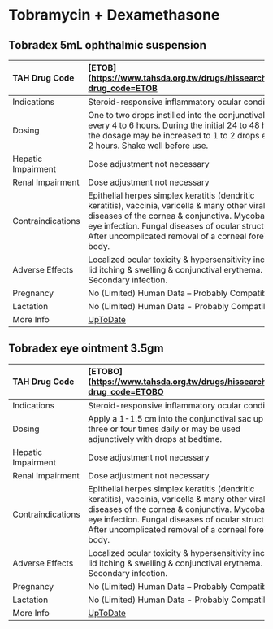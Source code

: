# Tobramycin + Dexamethasone

## Tobradex 5mL ophthalmic suspension

| TAH Drug Code      | [ETOB](https://www.tahsda.org.tw/drugs/hissearch.php?drug_code=ETOB                                                                                                                                                                                               |
|:-------------------|:------------------------------------------------------------------------------------------------------------------------------------------------------------------------------------------------------------------------------------------------------------------|
| Indications        | Steroid-responsive inflammatory ocular conditions.                                                                                                                                                                                                                |
| Dosing             | One to two drops instilled into the conjunctival sac every 4 to 6 hours. During the initial 24 to 48 hours, the dosage may be increased to 1 to 2 drops every 2 hours. Shake well before use.                                                                     |
| Hepatic Impairment | Dose adjustment not necessary                                                                                                                                                                                                                                     |
| Renal Impairment   | Dose adjustment not necessary                                                                                                                                                                                                                                     |
| Contraindications  | Epithelial herpes simplex keratitis (dendritic keratitis), vaccinia, varicella & many other viral diseases of the cornea & conjunctiva. Mycobacterial eye infection. Fungal diseases of ocular structures. After uncomplicated removal of a corneal foreign body. |
| Adverse Effects    | Localized ocular toxicity & hypersensitivity including lid itching & swelling & conjunctival erythema. Secondary infection.                                                                                                                                       |
| Pregnancy          | No (Limited) Human Data – Probably Compatible                                                                                                                                                                                                                     |
| Lactation          | No (Limited) Human Data - Probably Compatible                                                                                                                                                                                                                     |
| More Info          | [UpToDate](https://www.uptodate.com/contents/tobramycin-and-dexamethasone-drug-information)                                                                                                                                                                       |

## Tobradex eye ointment 3.5gm

| TAH Drug Code      | [ETOBO](https://www.tahsda.org.tw/drugs/hissearch.php?drug_code=ETOBO                                                                                                                                                                                             |
|:-------------------|:------------------------------------------------------------------------------------------------------------------------------------------------------------------------------------------------------------------------------------------------------------------|
| Indications        | Steroid-responsive inflammatory ocular conditions.                                                                                                                                                                                                                |
| Dosing             | Apply a 1-1.5 cm into the conjunctival sac up to three or four times daily or may be used adjunctively with drops at bedtime.                                                                                                                                     |
| Hepatic Impairment | Dose adjustment not necessary                                                                                                                                                                                                                                     |
| Renal Impairment   | Dose adjustment not necessary                                                                                                                                                                                                                                     |
| Contraindications  | Epithelial herpes simplex keratitis (dendritic keratitis), vaccinia, varicella & many other viral diseases of the cornea & conjunctiva. Mycobacterial eye infection. Fungal diseases of ocular structures. After uncomplicated removal of a corneal foreign body. |
| Adverse Effects    | Localized ocular toxicity & hypersensitivity including lid itching & swelling & conjunctival erythema. Secondary infection.                                                                                                                                       |
| Pregnancy          | No (Limited) Human Data – Probably Compatible                                                                                                                                                                                                                     |
| Lactation          | No (Limited) Human Data - Probably Compatible                                                                                                                                                                                                                     |
| More Info          | [UpToDate](https://www.uptodate.com/contents/tobramycin-and-dexamethasone-drug-information)                                                                                                                                                                       |

